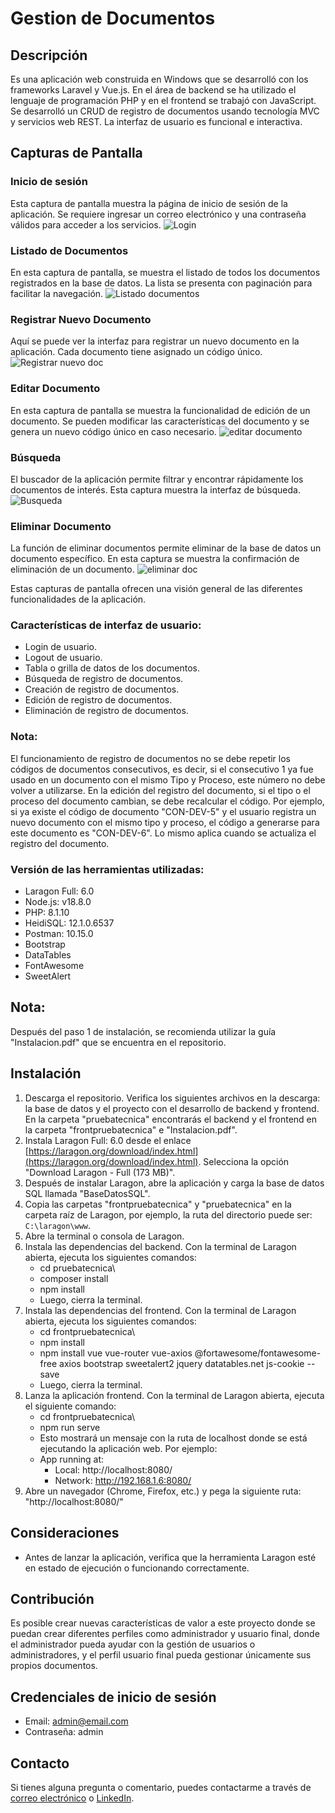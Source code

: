 # Gestion de Documentos

## Descripción
Es una aplicación web construida en Windows que se desarrolló con los frameworks Laravel y Vue.js. En el área de backend se ha utilizado el lenguaje de programación PHP y en el frontend se trabajó con JavaScript. Se desarrolló un CRUD de registro de documentos usando tecnología MVC y servicios web REST. La interfaz de usuario es funcional e interactiva.

## Capturas de Pantalla

### Inicio de sesión
Esta captura de pantalla muestra la página de inicio de sesión de la aplicación. Se requiere ingresar un correo electrónico y una contraseña válidos para acceder a los servicios.
![Login](/Imagenes_proyecto/Login.png)

### Listado de Documentos
En esta captura de pantalla, se muestra el listado de todos los documentos registrados en la base de datos. La lista se presenta con paginación para facilitar la navegación.
![Listado documentos](/Imagenes_proyecto/Lista_documentos.png)

### Registrar Nuevo Documento
Aquí se puede ver la interfaz para registrar un nuevo documento en la aplicación. Cada documento tiene asignado un código único.
![Registrar nuevo doc](/Imagenes_proyecto/Registrar_nuevo_doc.png)

### Editar Documento
En esta captura de pantalla se muestra la funcionalidad de edición de un documento. Se pueden modificar las características del documento y se genera un nuevo código único en caso necesario.
![editar documento](/Imagenes_proyecto/Editar_documento.png)

### Búsqueda
El buscador de la aplicación permite filtrar y encontrar rápidamente los documentos de interés. Esta captura muestra la interfaz de búsqueda.
![Busqueda](/Imagenes_proyecto/busqueda.png)

### Eliminar Documento
La función de eliminar documentos permite eliminar de la base de datos un documento específico. En esta captura se muestra la confirmación de eliminación de un documento.
![eliminar doc](/Imagenes_proyecto/eliminar_doc.png)


Estas capturas de pantalla ofrecen una visión general de las diferentes funcionalidades de la aplicación.

### Características de interfaz de usuario:
- Login de usuario.
- Logout de usuario.
- Tabla o grilla de datos de los documentos.
- Búsqueda de registro de documentos.
- Creación de registro de documentos.
- Edición de registro de documentos.
- Eliminación de registro de documentos.

### Nota:
El funcionamiento de registro de documentos no se debe repetir los códigos de documentos consecutivos, es decir, si el consecutivo 1 ya fue usado en un documento con el mismo Tipo y Proceso, este número no debe volver a utilizarse. En la edición del registro del documento, si el tipo o el proceso del documento cambian, se debe recalcular el código. Por ejemplo, si ya existe el código de documento "CON-DEV-5" y el usuario registra un nuevo documento con el mismo tipo y proceso, el código a generarse para este documento es "CON-DEV-6". Lo mismo aplica cuando se actualiza el registro del documento.

### Versión de las herramientas utilizadas:
- Laragon Full: 6.0
- Node.js: v18.8.0
- PHP: 8.1.10
- HeidiSQL: 12.1.0.6537
- Postman: 10.15.0
- Bootstrap
- DataTables
- FontAwesome
- SweetAlert


## Nota:
Después del paso 1 de instalación, se recomienda utilizar la guía "Instalacion.pdf" que se encuentra en el repositorio.

## Instalación
1. Descarga el repositorio. Verifica los siguientes archivos en la descarga: la base de datos y el proyecto con el desarrollo de backend y frontend. En la carpeta "pruebatecnica" encontrarás el backend y el frontend en la carpeta "frontpruebatecnica" e "Instalacion.pdf".
2. Instala Laragon Full: 6.0 desde el enlace [https://laragon.org/download/index.html](https://laragon.org/download/index.html). Selecciona la opción "Download Laragon - Full (173 MB)".
3. Después de instalar Laragon, abre la aplicación y carga la base de datos SQL llamada "BaseDatosSQL".
4. Copia las carpetas "frontpruebatecnica" y "pruebatecnica" en la carpeta raíz de Laragon, por ejemplo, la ruta del directorio puede ser: `C:\laragon\www`.
5. Abre la terminal o consola de Laragon.
6. Instala las dependencias del backend. Con la terminal de Laragon abierta, ejecuta los siguientes comandos:
	- cd pruebatecnica\
  	- composer install
  	- npm install
	- Luego, cierra la terminal.
7. Instala las dependencias del frontend. Con la terminal de Laragon abierta, ejecuta los siguientes comandos:
	- cd frontpruebatecnica\
	- npm install
	- npm install vue vue-router vue-axios @fortawesome/fontawesome-free axios bootstrap sweetalert2 jquery datatables.net js-cookie --save
	- Luego, cierra la terminal.
8. Lanza la aplicación frontend. Con la terminal de Laragon abierta, ejecuta el siguiente comando:
	- cd frontpruebatecnica\
	- npm run serve
	- Esto mostrará un mensaje con la ruta de localhost donde se está ejecutando la aplicación web. Por ejemplo:
	- App running at:
		- Local: http://localhost:8080/
		- Network: http://192.168.1.6:8080/
9. Abre un navegador (Chrome, Firefox, etc.) y pega la siguiente ruta: "http://localhost:8080/"

## Consideraciones
- Antes de lanzar la aplicación, verifica que la herramienta Laragon esté en estado de ejecución o funcionando correctamente.

## Contribución

Es posible crear nuevas características de valor a este proyecto donde se puedan crear diferentes perfiles como administrador y usuario final, donde el administrador pueda ayudar con la gestión de usuarios o administradores, y el perfil usuario final pueda gestionar únicamente sus propios documentos. 

## Credenciales de inicio de sesión
- Email: admin@email.com
- Contraseña: admin

## Contacto

Si tienes alguna pregunta o comentario, puedes contactarme a través de [correo electrónico](ander.ch95@gmail.com) o [LinkedIn](https://www.linkedin.com/in/andersoncuastumal/).


